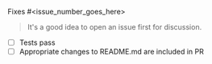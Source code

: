 Fixes #<issue_number_goes_here>

> It's a good idea to open an issue first for discussion.

- [ ] Tests pass
- [ ] Appropriate changes to README.md are included in PR
